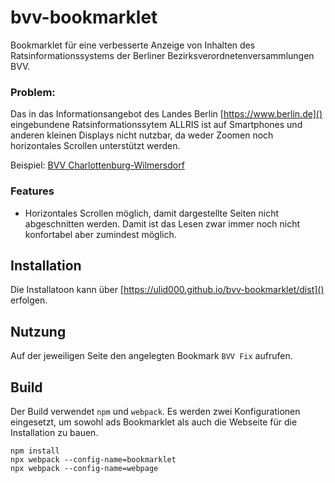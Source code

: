 # bvv-bookmarklet
Bookmarklet für eine verbesserte Anzeige von Inhalten des Ratsinformationssystems der Berliner Bezirksverordnetenversammlungen BVV.

### Problem:
Das in das Informationsangebot des Landes Berlin [https://www.berlin.de]() eingebundene Ratsinformationssytem ALLRIS ist auf Smartphones und anderen kleinen Displays nicht nutzbar, da weder Zoomen noch horizontales Scrollen unterstützt werden.

Beispiel: [BVV Charlottenburg-Wilmersdorf](https://www.berlin.de/ba-charlottenburg-wilmersdorf/politik/bezirksverordnetenversammlung/online/si010.asp)

### Features
* Horizontales Scrollen möglich, damit dargestellte Seiten nicht abgeschnitten werden. Damit ist das Lesen zwar immer noch nicht konfortabel aber zumindest möglich.

## Installation

Die Installatoon kann über [https://ulid000.github.io/bvv-bookmarklet/dist]() erfolgen.

## Nutzung

Auf der jeweiligen Seite den angelegten Bookmark ```BVV Fix``` aufrufen.

## Build

Der Build verwendet ```npm``` und ```webpack```. Es werden zwei Konfigurationen eingesetzt, um sowohl ads Bookmarklet als auch die Webseite für die Installation zu bauen. 

```
npm install
npx webpack --config-name=bookmarklet
npx webpack --config-name=webpage
```
